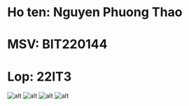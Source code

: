 # Ho ten: Nguyen Phuong Thao
# MSV: BIT220144
# Lop: 22IT3
![alt](start.jpg)
![alt](signin2.jpg)
![alt](signin1.jpg)
![alt](country.jpg)
